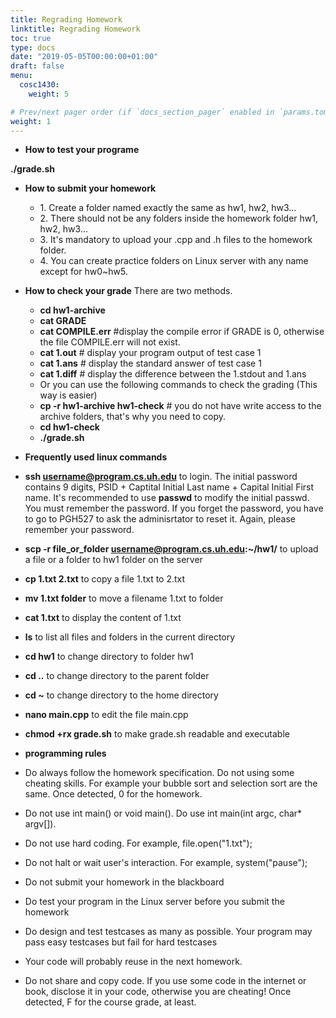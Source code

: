 ```yaml
---
title: Regrading Homework
linktitle: Regrading Homework
toc: true
type: docs
date: "2019-05-05T00:00:00+01:00"
draft: false
menu:
  cosc1430:
    weight: 5

# Prev/next pager order (if `docs_section_pager` enabled in `params.toml`)
weight: 1
---
```


- **How to test your programe**

**./grade.sh**

- **How to submit your homework**
  - 1\. Create a folder named exactly the same as hw1, hw2, hw3...
  - 2\. There should not be any folders inside the homework folder hw1, hw2, hw3...
  - 3\. It's mandatory to upload your .cpp and .h files to the homework folder.
  - 4\. You can create practice folders on Linux server with any name except for hw0~hw5\.
- **How to check your grade** There are two methods.
  - **cd hw1-archive**
  - **cat GRADE**
  - **cat COMPILE.err** #display the compile error if GRADE is 0, otherwise the file COMPILE.err will not exist.
  - **cat 1.out** # display your program output of test case 1
  - **cat 1.ans** # display the standard answer of test case 1
  - **cat 1.diff** # display the difference between the 1.stdout and 1.ans
  - Or you can use the following commands to check the grading (This way is easier)
  - **cp -r hw1-archive hw1-check** # you do not have write access to the archive folders, that's why you need to copy.
  - **cd hw1-check**
  - **./grade.sh**
- **Frequently used linux commands**

- **ssh username@program.cs.uh.edu** to login. The initial password contains 9 digits, PSID + Captital Initial Last name + Capital Initial First name. It's recommended to use **passwd** to modify the initial passwd. You must remember the password. If you forget the password, you have to go to PGH527 to ask the adminisrtator to reset it. Again, please remember your password.
- **scp -r file_or_folder username@program.cs.uh.edu:~/hw1/** to upload a file or a folder to hw1 folder on the server
- **cp 1.txt 2.txt** to copy a file 1.txt to 2.txt
- **mv 1.txt folder** to move a filename 1.txt to folder
- **cat 1.txt** to display the content of 1.txt
- **ls** to list all files and folders in the current directory
- **cd hw1** to change directory to folder hw1
- **cd ..** to change directory to the parent folder
- **cd ~** to change directory to the home directory
- **nano main.cpp** to edit the file main.cpp
- **chmod +rx grade.sh** to make grade.sh readable and executable

- **programming rules**

- Do always follow the homework specification. Do not using some cheating skills. For example your bubble sort and selection sort are the same. Once detected, 0 for the homework.
- Do not use int main() or void main(). Do use int main(int argc, char\* argv[]).
- Do not use hard coding. For example, file.open("1.txt");
- Do not halt or wait user's interaction. For example, system("pause");
- Do not submit your homework in the blackboard
- Do test your program in the Linux server before you submit the homework
- Do design and test testcases as many as possible. Your program may pass easy testcases but fail for hard testcases
- Your code will probably reuse in the next homework.
- Do not share and copy code. If you use some code in the internet or book, disclose it in your code, otherwise you are cheating! Once detected, F for the course grade, at least.
